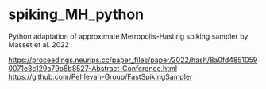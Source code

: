 # spiking_MH_python
Python adaptation of approximate Metropolis-Hasting spiking sampler by Masset et al. 2022

https://proceedings.neurips.cc/paper_files/paper/2022/hash/8a0fd48510590071e3c129a79b8b8527-Abstract-Conference.html
https://github.com/Pehlevan-Group/FastSpikingSampler
